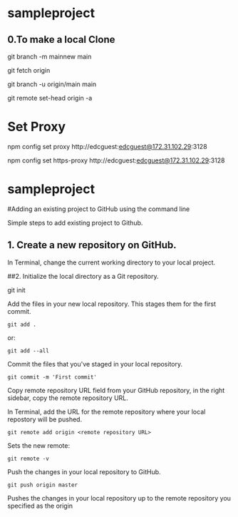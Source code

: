 # sampleproject
## 0.To make a local Clone

  git branch -m mainnew main
  
  git fetch origin
  
  git branch -u origin/main main
  
  git remote set-head origin -a
  
# Set Proxy

npm config set proxy http://edcguest:edcguest@172.31.102.29:3128

npm config set https-proxy http://edcguest:edcguest@172.31.102.29:3128

# sampleproject

#Adding an existing project to GitHub using the command line

Simple steps to add existing project to Github.

## 1. Create a new repository on GitHub.
In Terminal, change the current working directory to your local project.

##2. Initialize the local directory as a Git repository.

  git init
	
Add the files in your new local repository. This stages them for the first commit.

	git add .

or:
	
	git add --all

Commit the files that you've staged in your local repository.

	git commit -m 'First commit'


Copy remote repository URL field from your GitHub repository, in the right sidebar, copy the remote repository URL.

In Terminal, add the URL for the remote repository where your local repostory will be pushed.

	git remote add origin <remote repository URL>
	
Sets the new remote:
	
	git remote -v

Push the changes in your local repository to GitHub.

	git push origin master

Pushes the changes in your local repository up to the remote repository you specified as the origin


